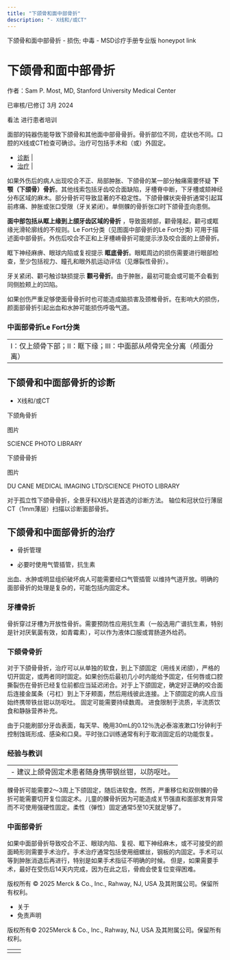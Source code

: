 ```yaml
---
title: "下颌骨和面中部骨折"
description: "- X线和/或CT"
---
```


﻿下颌骨和面中部骨折 \- 损伤; 中毒 \- MSD诊疗手册专业版 honeypot link

# 下颌骨和面中部骨折

作者：Sam P. Most, MD, Stanford University Medical Center

已审核/已修订 3月 2024

看法 进行患者培训

面部的钝器伤能导致下颌骨和其他面中部骨骨折。骨折部位不同，症状也不同。口腔的X线或CT检查可确诊。治疗可包括手术和（或）外固定。

- [诊断](#诊断_v27757966_zh) \|
- [治疗](#治疗_v1112158_zh) \|

如果外伤后的病人出现咬合不正、局部肿胀、下颌骨的某一部分触痛需要怀疑 **下颚（下颌骨）骨折**。其他线索包括牙齿咬合面缺陷，牙槽脊中断，下牙槽或颏神经分布区域的麻木。部分骨折可导致显著的不稳定性。下颌骨髁状突骨折通常引起耳前疼痛、肿胀或张口受限（牙关紧闭）。单侧髁的骨折张口时下颌骨歪向患侧。

**面中部包括从眶上缘到上颌牙齿区域的骨折** ，导致面颊部，颧骨隆起，颧弓或眶缘光滑轮廓线的不规则。Le Fort分类（见图面中部骨折的Le Fort分类) 可用于描述面中部骨折。外伤后咬合不正和上牙槽嵴骨折可能提示涉及咬合面的上颌骨折。

眶下神经麻痹、眼球内陷或复视提示 **眶底骨折**。眼眶周边的损伤需要进行眼部检查，至少包括视力、瞳孔和眼外肌运动评估（见爆裂性骨折）。

牙关紧闭、颧弓触诊缺损提示 **颧弓骨折**。由于肿胀，最初可能会或可能不会看到同侧脸颊上的凹陷。

如果创伤严重足够使面骨骨折时也可能造成脑损害及颈椎骨折。在影响大的损伤，颜面部骨折引起出血和水肿可能损伤呼吸气道。

### 中面部骨折Le Fort分类

|     |
| --- |
| Ⅰ：仅上颌骨下部；Ⅱ：眶下缘；Ⅲ：中面部从颅骨完全分离（颅面分离）<br> |

## 下颌骨和中面部骨折的诊断

- X线和/或CT


下颌角骨折



图片

SCIENCE PHOTO LIBRARY

下颌骨骨折



图片

DU CANE MEDICAL IMAGING LTD/SCIENCE PHOTO LIBRARY

对于孤立性下颌骨骨折，全景牙科X线片是首选的诊断方法。 轴位和冠状位行薄层CT（1mm薄层）扫描以诊断面部骨折。

## 下颌骨和中面部骨折的治疗

- 骨折管理

- 必要时使用气管插管，抗生素


出血、水肿或明显组织破坏病人可能需要经口气管插管 以维持气道开放。明确的面部骨折的处理是复杂的，可能包括内固定术。

### 牙槽骨折

骨折穿过牙槽为开放性骨折。需要预防性应用抗生素（一般选用广谱抗生素，特别是针对厌氧菌有效，如青霉素），可以作为液体口服或胃肠道外给药。

### 下颌骨骨折

对于下颌骨骨折，治疗可以从单独的软食，到上下颌固定（用线关闭颌），严格的切开固定，或两者同时固定。如果创伤后最初几小时内能给予固定，任何唇或口腔撕裂伤在骨折已经复位前都应当延迟闭合。对于上下颌固定，确定好正确的咬合面后连接金属条（弓杠）到上下牙颊面，然后用线彼此连接。上下颌固定的病人应当始终携带铁丝钳以防呕吐。 固定可能需要持续数周。 进食限制于流质，半流质饮食和静脉营养补充。

由于只能刷部分牙齿表面，每天早、晚用30mL的0.12％洗必泰溶液漱口1分钟利于控制蚀斑形成、感染和口臭。平时张口训练通常有利于取消固定后的功能恢复。

### 经验与教训

|     |
| --- |
| - 建议上颌骨固定术患者随身携带钢丝钳，以防呕吐。 |

髁骨折可能需要2～3周上下颌固定，随后进软食。然而，严重移位和双侧髁的骨折可能需要切开复位固定术。儿童的髁骨折因为可能造成关节强直和面部发育异常而不可使用强硬性固定。柔性（弹性）固定通常5至10天就足够了。

### 中面部骨折

如果中面部骨折导致咬合不正、眼球内陷、复视、眶下神经麻木，或不可接受的颜面畸形则需要手术治疗。手术治疗通常包括使用细螺丝，钢板的内固定。手术可以等到肿胀消退后再进行，特别是如果手术指征不明确的时候。 但是，如果需要手术，最好在受伤后14天内完成，因为在此之后，骨痂会使复位变得困难。



版权所有 © 2025
Merck & Co., Inc., Rahway, NJ, USA 及其附属公司。保留所有权利。

- 关于
- 免责声明

版权所有© 2025Merck & Co., Inc., Rahway, NJ, USA 及其附属公司。保留所有权利。

|     |     |
| --- | --- |
|  |  |